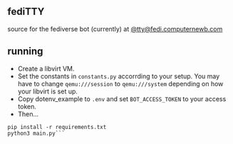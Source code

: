 ## fediTTY
source for the fediverse bot (currently) at [@tty@fedi.computernewb.com](https://fedi.computernewb.com/@tty)  

## running
- Create a libvirt VM.
- Set the constants in `constants.py` accorrding to your setup. You may have to change `qemu:///session` to `qemu:///system` depending on how your libvirt is set up.
- Copy dotenv_example to `.env` and set `BOT_ACCESS_TOKEN` to your access token.
- Then...
```shell
pip install -r requirements.txt
python3 main.py```